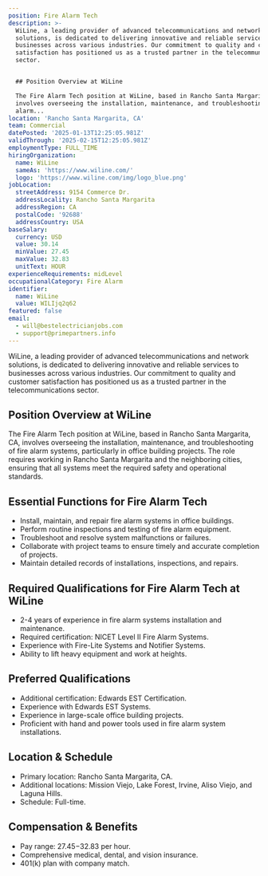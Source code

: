 ```yaml
---
position: Fire Alarm Tech
description: >-
  WiLine, a leading provider of advanced telecommunications and network
  solutions, is dedicated to delivering innovative and reliable services to
  businesses across various industries. Our commitment to quality and customer
  satisfaction has positioned us as a trusted partner in the telecommunications
  sector.


  ## Position Overview at WiLine

  The Fire Alarm Tech position at WiLine, based in Rancho Santa Margarita, CA,
  involves overseeing the installation, maintenance, and troubleshooting of fire
  alarm...
location: 'Rancho Santa Margarita, CA'
team: Commercial
datePosted: '2025-01-13T12:25:05.981Z'
validThrough: '2025-02-15T12:25:05.981Z'
employmentType: FULL_TIME
hiringOrganization:
  name: WiLine
  sameAs: 'https://www.wiline.com/'
  logo: 'https://www.wiline.com/img/logo_blue.png'
jobLocation:
  streetAddress: 9154 Commerce Dr.
  addressLocality: Rancho Santa Margarita
  addressRegion: CA
  postalCode: '92688'
  addressCountry: USA
baseSalary:
  currency: USD
  value: 30.14
  minValue: 27.45
  maxValue: 32.83
  unitText: HOUR
experienceRequirements: midLevel
occupationalCategory: Fire Alarm
identifier:
  name: WiLine
  value: WILIjq2q62
featured: false
email:
  - will@bestelectricianjobs.com
  - support@primepartners.info
---
```




WiLine, a leading provider of advanced telecommunications and network solutions, is dedicated to delivering innovative and reliable services to businesses across various industries. Our commitment to quality and customer satisfaction has positioned us as a trusted partner in the telecommunications sector.

## Position Overview at WiLine
The Fire Alarm Tech position at WiLine, based in Rancho Santa Margarita, CA, involves overseeing the installation, maintenance, and troubleshooting of fire alarm systems, particularly in office building projects. The role requires working in Rancho Santa Margarita and the neighboring cities, ensuring that all systems meet the required safety and operational standards.

## Essential Functions for Fire Alarm Tech
- Install, maintain, and repair fire alarm systems in office buildings.
- Perform routine inspections and testing of fire alarm equipment.
- Troubleshoot and resolve system malfunctions or failures.
- Collaborate with project teams to ensure timely and accurate completion of projects.
- Maintain detailed records of installations, inspections, and repairs.

## Required Qualifications for Fire Alarm Tech at WiLine
- 2-4 years of experience in fire alarm systems installation and maintenance.
- Required certification: NICET Level II Fire Alarm Systems.
- Experience with Fire-Lite Systems and Notifier Systems.
- Ability to lift heavy equipment and work at heights.

## Preferred Qualifications
- Additional certification: Edwards EST Certification.
- Experience with Edwards EST Systems.
- Experience in large-scale office building projects.
- Proficient with hand and power tools used in fire alarm system installations.

## Location & Schedule
- Primary location: Rancho Santa Margarita, CA.
- Additional locations: Mission Viejo, Lake Forest, Irvine, Aliso Viejo, and Laguna Hills.
- Schedule: Full-time.

## Compensation & Benefits
- Pay range: $27.45-$32.83 per hour.
- Comprehensive medical, dental, and vision insurance.
- 401(k) plan with company match.
